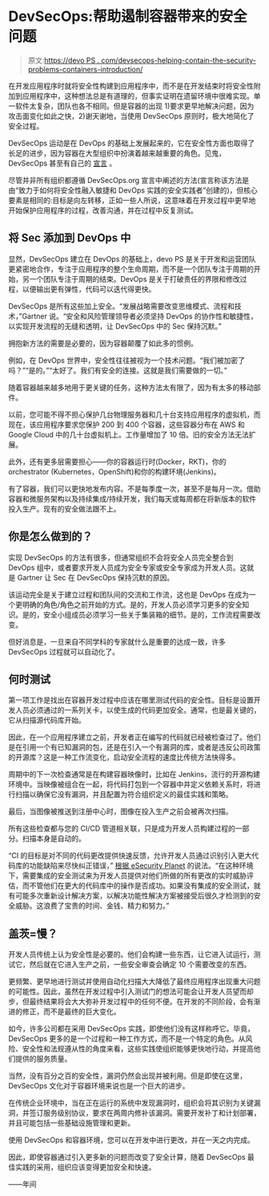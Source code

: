 # DevSecOps:帮助遏制容器带来的安全问题

> 原文:[https://devo PS . com/devsecops-helping-contain-the-security-problems-containers-introduction/](https://devops.com/devsecops-helping-contain-the-security-problems-containers-introduce/)

在开发应用程序时就将安全性构建到应用程序中，而不是在开发结束时将安全性附加到应用程序中，这种想法总是有道理的，但事实证明在遗留环境中很难实现。单一软件太复杂，团队也各不相同。但是容器的出现 1)要求更早地解决问题，因为攻击面变化如此之快，2)谢天谢地，当使用 DevSecOps 原则时，极大地简化了安全过程。

DevSecOps 运动是在 DevOps 的基础上发展起来的，它在安全性方面也取得了长足的进步，因为容器在大型组织中扮演着越来越重要的角色。见鬼，DevSecOps 甚至有自己的 [宣言](http://www.devsecops.org/) 。

尽管并非所有组织都遵循 DevSecOps.org 宣言中阐述的方法(宣言称该方法是由“致力于如何将安全性融入敏捷和 DevOps 实践的安全实践者”创建的)，但核心要素是相同的:目标是向左转移，正如一些人所说，这意味着在开发过程中更早地开始保护应用程序的过程，改善沟通，并在过程中反复测试。

## **将 Sec 添加到 DevOps 中**

显然，DevSecOps 建立在 DevOps 的基础上，devo PS 是关于开发和运营团队更紧密地合作，专注于应用程序的整个生命周期，而不是一个团队专注于周期的开始，另一个团队专注于周期的结束。DevOps 是关于打破责任的界限和修改过程，以便输出更有弹性，代码可以迭代得更快。

DevSecOps 是所有这些加上安全。“发展战略需要改变思维模式、流程和技术，”Gartner 说。“安全和风险管理领导者必须坚持 DevOps 的协作性和敏捷性，以实现开发流程的无缝和透明，让 DevSecOps 中的 Sec 保持沉默。”

拥抱新方法的需要是必要的，因为容器颠覆了如此多的惯例。

例如，在 DevOps 世界中，安全性往往被视为一个技术问题。“我们被加密了吗？”“是的。”“太好了。我们有安全的连接。这就是我们需要做的一切。”

随着容器越来越多地用于更关键的任务，这种方法太有限了，因为有太多的移动部件。

以前，您可能不得不担心保护几台物理服务器和几十台支持应用程序的虚拟机，而现在，该应用程序要求您保护 200 到 400 个容器，这些容器分布在 AWS 和 Google Cloud 中的几十台虚拟机上。工作量增加了 10 倍。旧的安全方法无法扩展。

此外，还有更多层需要担心——你的容器运行时(Docker，RKT)，你的 orchestrator (Kubernetes，OpenShift)和你的构建环境(Jenkins)。

有了容器，我们可以更快地发布内容。不是每季度一次，甚至不是每月一次。借助容器和微服务架构以及持续集成/持续开发，我们每天或每周都在将新版本的软件投入生产。现有的安全做法跟不上。

## 你是怎么做到的？

实现 DevSecOps 的方法有很多，但通常组织不会将安全人员完全整合到 DevOps 组中，或者要求开发人员成为安全专家或安全专家成为开发人员。这就是 Gartner 让 Sec 在 DevSecOps 保持沉默的原因。

该运动完全是关于建立过程和团队间的交流和工作流，这也是 DevOps 在成为一个更明确的角色/角色之前开始的方式。是的，开发人员必须学习更多的安全知识。是的，安全小组成员必须学习一些关于集装箱的细节。是的，工作流程需要改变。

但好消息是，一旦来自不同学科的专家就什么是重要的达成一致，许多 DevSecOps 过程就可以自动化了。

## **何时测试**

第一项工作是找出在容器开发过程中应该在哪里测试代码的安全性。目标是设置开发人员必须通过的一系列关卡，以使生成的代码更加安全。通常，也是最关键的，它从扫描源代码库开始。

因此，在一个应用程序建立之前，开发者正在编写的代码就已经被检查过了。他们是在引用一个有已知漏洞的包，还是在引入一个有漏洞的库，或者是违反公司政策的开源库？这是一种工作流变化，启动安全流程的速度比传统方法快得多。

周期中的下一次检查通常是在构建容器映像时，比如在 Jenkins，流行的开源构建环境中。当映像被组合在一起，将代码打包到一个容器中并定义依赖关系时，将进行扫描以确保它没有漏洞，并且配置为符合组织定义的最佳实践和策略。

最后，当图像被推送到注册中心时，图像在投入生产之前会被再次扫描。

所有这些检查都与您的 CI/CD 管道相关联，只是成为开发人员构建过程的一部分。扫描本身是自动的。

“CI 的目标是对不同的代码更改提供快速反馈，允许开发人员通过识别引入更大代码库的功能缺陷来尽快纠正错误，” [根据 eSecurity Planet](https://www.esecurityplanet.com/network-security/how-to-build-security-into-your-software-development-lifecycle.html) 的说法。“在这种环境下，需要集成的安全测试来为开发人员提供对他们所做的所有更改的实时威胁评估，而不管他们在更大的代码库中的操作是否成功。如果没有集成的安全测试，就有可能多次重新设计解决方案，以解决功能性解决方案被接受后很久才检测到的安全威胁。这浪费了宝贵的时间、金钱、精力和努力。”

## **盖茨=慢？**

开发人员传统上认为安全性是必要的。他们会构建一些东西，让它进入试运行，测试它，然后就在它进入生产之前，一些安全审查会确定 10 个需要改变的东西。

更频繁、更早地进行测试并使用自动化扫描大大降低了最终应用程序出现重大问题的可能性。因此，虽然在开发过程中引入测试门的想法可能会让开发人员望而却步，但最终结果将会大大弥补开发过程中的任何不便。在开发的不同阶段，会有渐进的修正，而不是最终的巨大变化。

如今，许多公司都在采用 DevSecOps 实践，即使他们没有这样称呼它。毕竟，DevSecOps 更多的是一个过程和一种工作方式，而不是一个特定的角色。从风险、安全性和法规遵从性的角度来看，这些实践使组织能够更快地行动，并提高他们提供的服务质量。

当然，没有百分之百的安全性，漏洞仍然会出现并被利用。但是即使在这里，DevSecOps 文化对于容器环境来说也是一个巨大的进步。

在传统企业环境中，当在正在运行的系统中发现漏洞时，组织会将其识别为关键漏洞，并签订服务级别协议，要求在两周内修补该漏洞。需要开发补丁和计划部署，并且可能包括一些基础设施管理和更新。

使用 DevSecOps 和容器环境，您可以在开发中进行更改，并在一天之内完成。

因此，即使容器通过引入更多新的问题而改变了安全计算，随着 DevSecOps 最佳实践的采用，组织应该变得更加安全和快速。

——年间